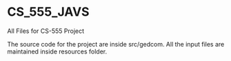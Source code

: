 # CS_555_JAVS

All Files for CS-555 Project

The source code for the project are inside src/gedcom. All the input files are maintained inside resources folder.
